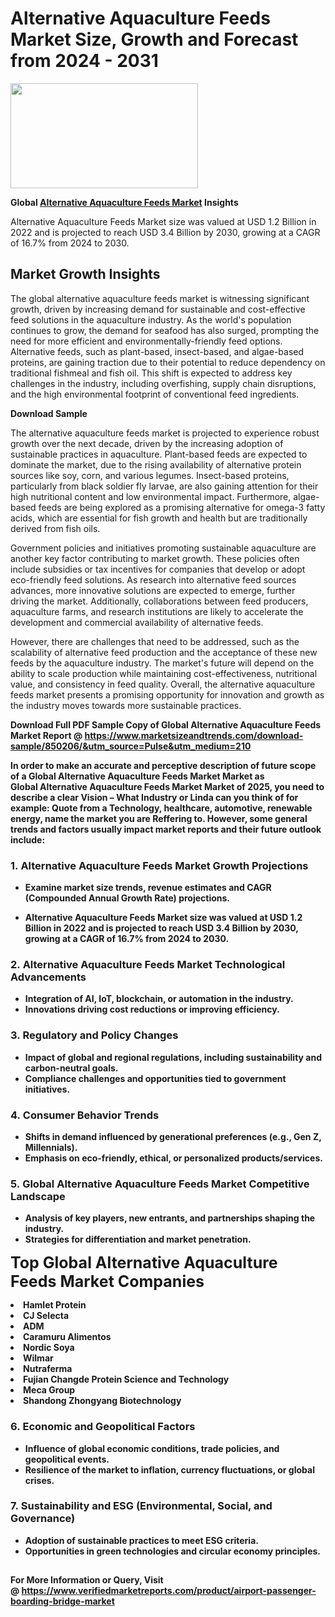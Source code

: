 <H1>Alternative Aquaculture Feeds Market Size, Growth and Forecast from 2024 - 2031</H1><img class="aligncenter size-medium wp-image-584254" src="https://thirdeyenews.in/wp-content/uploads/2024/09/Global-Market-Research-300x168.jpeg" alt="" width="300" height="168" /><p><strong>Global&nbsp;<a href="https://www.marketsizeandtrends.com/download-sample/850206/&amp;utm_source=Pulse&amp;utm_medium=210">Alternative Aquaculture Feeds Market</a> Insights</strong></p><p>Alternative Aquaculture Feeds Market size was valued at USD 1.2 Billion in 2022 and is projected to reach USD 3.4 Billion by 2030, growing at a CAGR of 16.7% from 2024 to 2030.</p><p><h2>Market Growth Insights</h2> <p>The global alternative aquaculture feeds market is witnessing significant growth, driven by increasing demand for sustainable and cost-effective feed solutions in the aquaculture industry. As the world's population continues to grow, the demand for seafood has also surged, prompting the need for more efficient and environmentally-friendly feed options. Alternative feeds, such as plant-based, insect-based, and algae-based proteins, are gaining traction due to their potential to reduce dependency on traditional fishmeal and fish oil. This shift is expected to address key challenges in the industry, including overfishing, supply chain disruptions, and the high environmental footprint of conventional feed ingredients.</p> <p><strong>Download Sample</strong></p> <p>The alternative aquaculture feeds market is projected to experience robust growth over the next decade, driven by the increasing adoption of sustainable practices in aquaculture. Plant-based feeds are expected to dominate the market, due to the rising availability of alternative protein sources like soy, corn, and various legumes. Insect-based proteins, particularly from black soldier fly larvae, are also gaining attention for their high nutritional content and low environmental impact. Furthermore, algae-based feeds are being explored as a promising alternative for omega-3 fatty acids, which are essential for fish growth and health but are traditionally derived from fish oils.</p> <p>Government policies and initiatives promoting sustainable aquaculture are another key factor contributing to market growth. These policies often include subsidies or tax incentives for companies that develop or adopt eco-friendly feed solutions. As research into alternative feed sources advances, more innovative solutions are expected to emerge, further driving the market. Additionally, collaborations between feed producers, aquaculture farms, and research institutions are likely to accelerate the development and commercial availability of alternative feeds.</p> <p>However, there are challenges that need to be addressed, such as the scalability of alternative feed production and the acceptance of these new feeds by the aquaculture industry. The market's future will depend on the ability to scale production while maintaining cost-effectiveness, nutritional value, and consistency in feed quality. Overall, the alternative aquaculture feeds market presents a promising opportunity for innovation and growth as the industry moves towards more sustainable practices.</p> <p><strong></p><p><span class=""><strong>Download Full PDF Sample Copy of Global Alternative Aquaculture Feeds Market Report</strong> @ <a href="https://www.marketsizeandtrends.com/download-sample/850206/&amp;utm_source=Pulse&amp;utm_medium=210" target="_blank">https://www.marketsizeandtrends.com/download-sample/850206/&amp;utm_source=Pulse&amp;utm_medium=210</a></span></p><p>In order to make an accurate and perceptive description of future scope of a Global&nbsp;Alternative Aquaculture Feeds Market Market as Global&nbsp;Alternative Aquaculture Feeds Market Market of 2025, you need to describe a clear Vision &ndash; What Industry or Linda can you think of for example: Quote from a Technology, healthcare, automotive, renewable energy, name the market you are Reffering to. However, some general trends and factors usually impact market reports and their future outlook include:</p><h3>1.&nbsp;<strong>Alternative Aquaculture Feeds Market Growth Projections</strong></h3><ul><li>Examine market size trends, revenue estimates and CAGR (Compounded Annual Growth Rate) projections.</li><li><p>Alternative Aquaculture Feeds Market size was valued at USD 1.2 Billion in 2022 and is projected to reach USD 3.4 Billion by 2030, growing at a CAGR of 16.7% from 2024 to 2030.</p></li></ul><h3>2.&nbsp;<strong>Alternative Aquaculture Feeds Market Technological Advancements</strong></h3><ul><li>Integration of AI, IoT, blockchain, or automation in the industry.</li><li>Innovations driving cost reductions or improving efficiency.</li></ul><h3>3.&nbsp;<strong>Regulatory and Policy Changes</strong></h3><ul><li>Impact of global and regional regulations, including sustainability and carbon-neutral goals.</li><li>Compliance challenges and opportunities tied to government initiatives.</li></ul><h3>4.&nbsp;<strong>Consumer Behavior Trends</strong></h3><ul><li>Shifts in demand influenced by generational preferences (e.g., Gen Z, Millennials).</li><li>Emphasis on eco-friendly, ethical, or personalized products/services.</li></ul><h3>5.&nbsp;<strong>Global Alternative Aquaculture Feeds Market Competitive Landscape</strong></h3><ul><li>Analysis of key players, new entrants, and partnerships shaping the industry.</li><li>Strategies for differentiation and market penetration.</li></ul><p data-pm-slice="1 1 []"><span style="color: inherit; font-family: inherit; font-size: 25px;">Top Global Alternative Aquaculture Feeds Market Companies</span></p><div class="" data-test-id=""><p><li>Hamlet Protein</li><li> CJ Selecta</li><li> ADM</li><li> Caramuru Alimentos</li><li> Nordic Soya</li><li> Wilmar</li><li> Nutraferma</li><li> Fujian Changde Protein Science and Technology</li><li> Meca Group</li><li> Shandong Zhongyang Biotechnology</li></p></div><h3>6.&nbsp;<strong>Economic and Geopolitical Factors</strong></h3><ul><li>Influence of global economic conditions, trade policies, and geopolitical events.</li><li>Resilience of the market to inflation, currency fluctuations, or global crises.</li></ul><h3>7.&nbsp;<strong>Sustainability and ESG (Environmental, Social, and Governance)</strong></h3><ul><li>Adoption of sustainable practices to meet ESG criteria.</li><li>Opportunities in green technologies and circular economy principles.</li></ul><h2><strong style="font-size: 14px;">For More Information or Query, Visit @&nbsp;</strong><a style="background-color: #ffffff; font-size: 14px;" href="https://www.marketsizeandtrends.com/report/alternative-aquaculture-feeds-market/" target="_blank">https://www.verifiedmarketreports.com/product/airport-passenger-boarding-bridge-market</a></h2>
